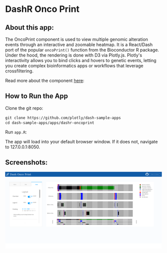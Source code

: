 # DashR Onco Print 

## About this app:

The OncoPrint component is used to view multiple genomic alteration events through an interactive and zoomable heatmap. It is a React/Dash port of the popular `oncoPrint()` function from the Bioconductor R package. Under the hood, the rendering is done with D3 via Plotly.js. Plotly's interactivity allows you to bind clicks and hovers to genetic events, letting you create complex bioinformatics apps or workflows that leverage crossfiltering.

Read more about the component [here](https://github.com/plotly/react-oncoprint):

## How to Run the App 

Clone the git repo:

```
git clone https://github.com/plotly/dash-sample-apps
cd dash-sample-apps/apps/dashr-oncoprint
```

Run `app.R`:

The app will load into your default browser window. If it does not, navigate to 127.0.0.1:8050.

## Screenshots:

![screenshot](assets/dashr-oncoprint-screenshot.png)
